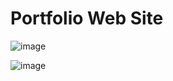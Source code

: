 # Portfolio Web Site

![image](https://github.com/ZehraSahaplioglu/portfolio/assets/99864727/f241f148-d1be-4822-a5fc-20dbb72e9baa)

![image](https://github.com/ZehraSahaplioglu/portfolio/assets/99864727/2ef152e9-897c-415c-9bdc-3ceada77aedd)



